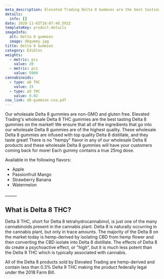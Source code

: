 ```yaml
---
meta_description: Elevated Trading Delta 8 Gummies are the best tasting D8 gummies on the market!
details:
  info: []
date: 2020-11-02T16:07:48.592Z
templateKey: product-details
imageInfo:
  alt: Delta 8 gummies
  image: d8gummy.jpg
title: Delta 8 Gummies
category: Edibles
weights:
  - metric: pcs
    value: 20
  - metric: pcs
    value: 5000
cannabinoids:
  - type: ∆8 THC
    value: 25
  - type: ∆9 THC
    value: 0.02
coa_link: d8-gummies-coa.pdf
---
```

Our wholesale Delta 8 gummies are non-GMO and gluten free.
Elevated Trading's wholesale Delta 8 THC gummies are the best tasting Delta 8 gummies on the market! We ensure that all of the ingredients that go into our wholesale Delta 8 gummies are of the highest quality. These wholesale Delta 8 gummies are infused with top quality Delta 8 distillate, and they taste great! There is no "hempy" flavor in any of our wholesale Delta 8 products and these wholesale Delta 8 gummies will have your customers coming back for more! Each gummy contains a true 25mg dose.

Available in the following flavors:

* Apple
* Passionfruit Mango
* Strawberry Banana 
* Watermelon

\_\_\_\_\_\_

## What is Delta 8 THC?

Delta 8 THC, short for Delta 8 tetrahydrocannabinol, is just one of the many cannabinoids present in the cannabis plant. Delta 8 is naturally occurring in the cannabis plant, but only in trace amounts. The majority of the Delta 8 on the market today is hemp-derived by isolating CBD from hemp flower and then converting the CBD isolate into Delta 8 distillate. The effects of Delta 8 do create a psychoactive effect, or "high", but it is much less potent than the Delta 9 THC which is typically associated with cannabis.

All of the Delta 8 products sold by Elevated Trading are hemp-derived and contain less than 0.3% Delta 9 THC making the product federally legal under the 2018 Farm Bill.